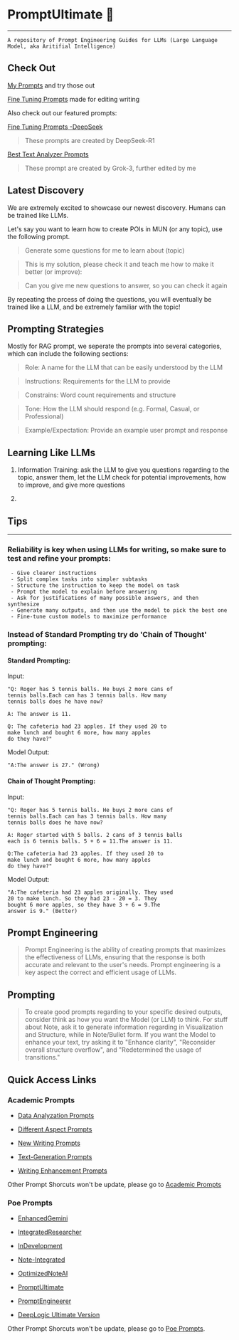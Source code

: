# PromptUltimate 📝

---

``` A repository of Prompt Engineering Guides for LLMs (Large Language Model, aka Aritifial Intelligence) ```

## Check Out

[My Prompts](main/MyPrompts.md/) and try those out

[Fine Tuning Prompts](main/Fine%20Tuning%20Prompts.md/) made for editing writing

Also check out our featured prompts:

[Fine Tuning Prompts -DeepSeek](main/PromptTemplates(DeepThink-1).md)

> These prompts are created by DeepSeek-R1

[Best Text Analyzer Prompts](main/CherryStudioPrompts/Analyzers-202503.md)

> These prompt are created by Grok-3, further edited by me

## Latest Discovery

We are extremely excited to showcase our newest discovery. Humans can be trained like LLMs.

Let's say you want to learn how to create POIs in MUN (or any topic), use the following prompt.

> Generate some questions for me to learn about (topic)

> This is my solution, please check it and teach me how to make it better (or improve):

> Can you give me new questions to answer, so you can check it again

By repeating the prcess of doing the questions, you will eventually be trained like a LLM, and be extremely familiar with the topic!

## Prompting Strategies

Mostly for RAG prompt, we seperate the prompts into several categories, which can include the following sections:

> Role: A name for the LLM that can be easily understood by the LLM

> Instructions: Requirements for the LLM to provide

> Constrains: Word count requirements and structure

> Tone: How the LLM should respond (e.g. Formal, Casual, or Professional)

> Example/Expectation: Provide an example user prompt and response

## Learning Like LLMs

1. Information Training: ask the LLM to give you questions regarding to the topic, answer them, let the LLM check for potential improvements, how to improve, and give more questions

2. 

## Tips

---

### Reliability is key when using LLMs for writing, so make sure to test and refine your prompts:

```
 - Give clearer instructions
 - Split complex tasks into simpler subtasks
 - Structure the instruction to keep the model on task
 - Prompt the model to explain before answering
 - Ask for justifications of many possible answers, and then synthesize
 - Generate many outputs, and then use the model to pick the best one
 - Fine-tune custom models to maximize performance
```

### Instead of Standard Prompting try do 'Chain of Thought' prompting:

#### Standard Prompting:

Input:

```
"Q: Roger has 5 tennis balls. He buys 2 more cans of
tennis balls.Each can has 3 tennis balls. How many
tennis balls does he have now?

A: The answer is 11.

Q: The cafeteria had 23 apples. If they used 20 to
make lunch and bought 6 more, how many apples
do they have?"
```

Model Output:

```
"A:The answer is 27." (Wrong)
```

#### Chain of Thought Prompting:

Input:

```
"Q: Roger has 5 tennis balls. He buys 2 more cans of
tennis balls.Each can has 3 tennis balls. How many
tennis balls does he have now?

A: Roger started with 5 balls. 2 cans of 3 tennis balls
each is 6 tennis balls. 5 + 6 = 11.The answer is 11.

Q:The cafeteria had 23 apples. If they used 20 to
make lunch and bought 6 more, how many apples
do they have?"
```

Model Output:

```
"A:The cafeteria had 23 apples originally. They used
20 to make lunch. So they had 23 - 20 = 3. They
bought 6 more apples, so they have 3 + 6 = 9.The
answer is 9." (Better)
```

## Prompt Engineering

>Prompt Engineering is the ability of creating prompts that maximizes the effectiveness of LLMs, ensuring that the response is both accurate and relevant to the user's needs. Prompt engineering is a key aspect the correct and efficient usage of LLMs.

## Prompting

>To create good prompts regarding to your specific desired outputs, consider think as how you want the Model (or LLM) to think. For stuff about Note, ask it to generate information regarding in Visualization and Structure, while in Note/Bullet form. If you want the Model to enhance your text, try asking it to "Enhance clarity", "Reconsider overall structure overflow", and "Redetermined the usage of transitions."

## Quick Access Links

### Academic Prompts

 - [Data Analyzation Prompts](main/Academic%20Prompts/Data%20Analyzation%20Prompts.md/)

 - [Different Aspect Prompts](main/Academic%20Prompts/Different%20Aspect%20Prompts.md/)

 - [New Writing Prompts](main/Academic%20Prompts/New%20Writing%20Prompts.md/)

 - [Text-Generation Prompts](main/Academic%20Prompts/Text-Generation%20Prompts.md/)

 - [Writing Enhancement Prompts](main/Academic%20Prompts/Writing%20Enhancement%20Prompts.md/)

Other Prompt Shorcuts won't be update, please go to [Academic Prompts](main/Academic%20Prompts/)

### Poe Prompts

 - [EnhancedGemini](main/Poe%20Prompts/EnhancedGemini.md)

 - [IntegratedResearcher](main/Poe%20Prompts/IntegratedResearcher.md)

 - [InDevelopment](main/Poe%20Prompts/InDevelopment.md)

 - [Note-Integrated](main/Poe%20Prompts/Note-Integrated.md)

 - [OptimizedNoteAI](main/Poe%20Prompts/OptimizedNoteAI.md)

 - [PromptUltimate](main/Poe%20Prompts/PromptUltimate.md)

 - [PromptEngineerer](main/Poe%20Prompts/PromptEngineerer.md)

 - [DeepLogic Ultimate Version](main/Poe%20Prompts/DeepLogic-R3.md)

Other Prompt Shorcuts won't be update, please go to [Poe Prompts](main/Poe%20Prompts/).
